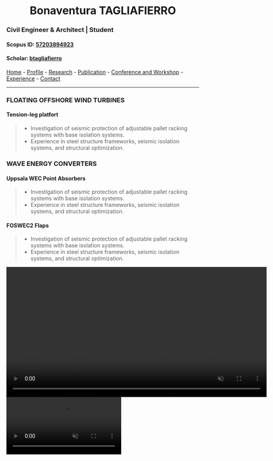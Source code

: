 #  <center> Bonaventura TAGLIAFIERRO <center> #

###  Civil Engineer & Architect | Student 

####  Scopus ID: [57203894923](https://www.scopus.com/authid/detail.uri?authorId=57203894923)
####  Scholar: [btagliafierro](https://scholar.google.com/citations?hl=en&user=JX-TrjQAAAAJ)

[Home](index.md) - [Profile](profile.md) - [Research](research.md) - [Publication](publication.md) - [Conference and Workshop](events.md) - [Experience](experience) - [Contact](contact.md) 
___
### FLOATING OFFSHORE WIND TURBINES
#### **Tension-leg platfort** 
> - Investigation of seismic protection of adjustable pallet racking systems with base isolation systems. 
> - Experience in steel structure frameworks, seismic isolation systems, and structural optimization. 

### WAVE ENERGY CONVERTERS
#### **Uppsala WEC** Point Absorbers
> - Investigation of seismic protection of adjustable pallet racking systems with base isolation systems. 
> - Experience in steel structure frameworks, seismic isolation systems, and structural optimization. 

#### **FOSWEC2** Flaps 
> - Investigation of seismic protection of adjustable pallet racking systems with base isolation systems. 
> - Experience in steel structure frameworks, seismic isolation systems, and structural optimization.
  
<video width="680" autoplay loop muted markdown="1" align="center"> 
  <source src="video/extreme_lat.mp4" type="video/mp4">
  Your browser does not support the video tag.
</video>
  <video width="300" autoplay loop muted markdown="1" align="right"> 
  <source src="video/extreme_zoom.mp4" type="video/mp4">
  Your browser does not support the video tag.
</video>

